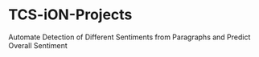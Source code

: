 # TCS-iON-Projects
Automate Detection of Different Sentiments from Paragraphs and Predict Overall Sentiment

